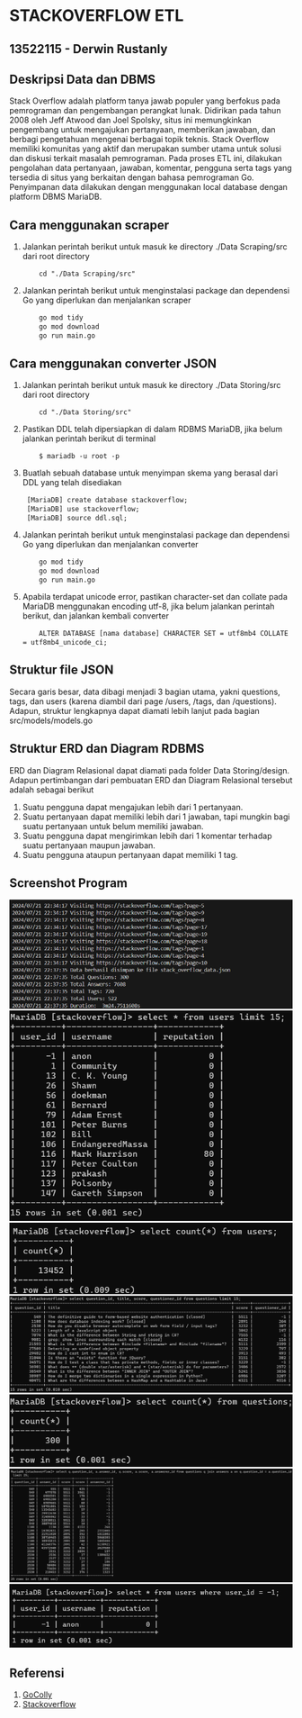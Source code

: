 # STACKOVERFLOW ETL

## 13522115 - Derwin Rustanly

## Deskripsi Data dan DBMS

Stack Overflow adalah platform tanya jawab populer yang berfokus pada pemrograman dan pengembangan perangkat lunak. Didirikan pada tahun 2008 oleh Jeff Atwood dan Joel Spolsky, situs ini memungkinkan pengembang untuk mengajukan pertanyaan, memberikan jawaban, dan berbagi pengetahuan mengenai berbagai topik teknis. Stack Overflow memiliki komunitas yang aktif dan merupakan sumber utama untuk solusi dan diskusi terkait masalah pemrograman. Pada proses ETL ini, dilakukan pengolahan data pertanyaan, jawaban, komentar, pengguna serta tags yang tersedia di situs yang berkaitan dengan bahasa pemrograman Go. Penyimpanan data dilakukan dengan menggunakan local database dengan platform DBMS MariaDB.

## Cara menggunakan scraper

1. Jalankan perintah berikut untuk masuk ke directory ./Data Scraping/src dari root directory

   ```
       cd "./Data Scraping/src"
   ```

2. Jalankan perintah berikut untuk menginstalasi package dan dependensi Go yang diperlukan dan menjalankan scraper
   ```
       go mod tidy
       go mod download
       go run main.go
   ```

## Cara menggunakan converter JSON

1. Jalankan perintah berikut untuk masuk ke directory ./Data Storing/src dari root directory

   ```
       cd "./Data Storing/src"
   ```

2. Pastikan DDL telah dipersiapkan di dalam RDBMS MariaDB, jika belum jalankan perintah berikut di terminal
   ```
       $ mariadb -u root -p
   ```
3. Buatlah sebuah database untuk menyimpan skema yang berasal dari DDL yang telah disediakan

   ```
    [MariaDB] create database stackoverflow;
    [MariaDB] use stackoverflow;
    [MariaDB] source ddl.sql;
   ```

4. Jalankan perintah berikut untuk menginstalasi package dan dependensi Go yang diperlukan dan menjalankan converter

   ```
       go mod tidy
       go mod download
       go run main.go
   ```

5. Apabila terdapat unicode error, pastikan character-set dan collate pada MariaDB menggunakan encoding utf-8, jika belum jalankan perintah berikut, dan jalankan kembali converter
   ```
       ALTER DATABASE [nama database] CHARACTER SET = utf8mb4 COLLATE = utf8mb4_unicode_ci;
   ```

## Struktur file JSON

Secara garis besar, data dibagi menjadi 3 bagian utama, yakni questions, tags, dan users (karena diambil dari page /users, /tags, dan /questions). Adapun, struktur lengkapnya dapat diamati lebih lanjut pada bagian src/models/models.go

## Struktur ERD dan Diagram RDBMS

ERD dan Diagram Relasional dapat diamati pada folder Data Storing/design. Adapun pertimbangan dari pembuatan ERD dan Diagram Relasional tersebut adalah sebagai berikut

1. Suatu pengguna dapat mengajukan lebih dari 1 pertanyaan.
2. Suatu pertanyaan dapat memiliki lebih dari 1 jawaban, tapi mungkin bagi suatu pertanyaan untuk belum memiliki jawaban.
3. Suatu pengguna dapat mengirimkan lebih dari 1 komentar terhadap suatu pertanyaan maupun jawaban.
4. Suatu pengguna ataupun pertanyaan dapat memiliki 1 tag.

## Screenshot Program

![OutputScraper](./Data%20Scraping/screenshot/result.png)
![ss1](./Data%20Storing/screenshot/ss1.png)
![ss2](./Data%20Storing/screenshot/ss2.png)
![ss3](./Data%20Storing/screenshot/ss3.png)
![ss4](./Data%20Storing/screenshot/ss4.png)
![ss5](./Data%20Storing/screenshot/ss5.png)
![ss6](./Data%20Storing/screenshot/ss6.png)

## Referensi

1. [GoColly](https://github.com/gocolly/colly/v2)
2. [Stackoverflow](https://stackoverflow.com)
